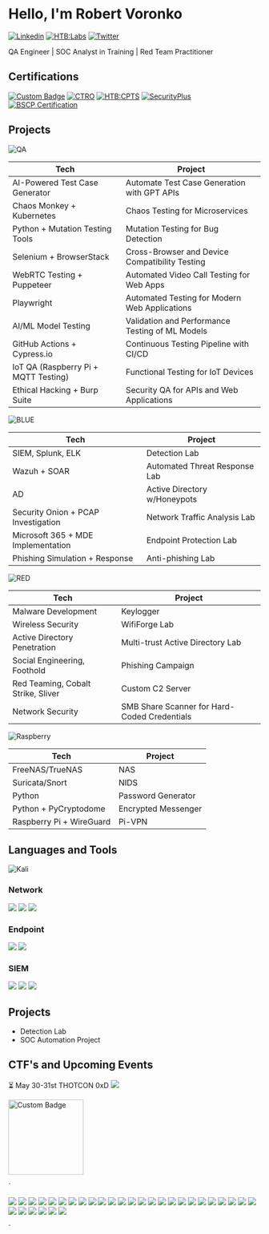 # Hello, I'm Robert Voronko
[![Linkedin](https://img.shields.io/badge/-LinkedIn-0072b1?&style=for-the-badge&logo=linkedin&logoColor=white)](https://www.linkedin.com/in/robertvoronko)
[![HTB:Labs](https://img.shields.io/badge/%20M0n0l1th6-green?style=for-the-badge&logo=hackthebox&logoColor=green&labelColor=black)](https://app.hackthebox.com/users/1744872)
[![Twitter](https://img.shields.io/badge/Twitter-M0n0l1th6-black?style=for-the-badge&labelColor=blue)](https://x.com/M0n0l1th6)
 

QA Engineer | SOC Analyst in Training | Red Team Practitioner


## Certifications
[![Custom Badge](https://cdn.prod.website-files.com/617158a4a2f9b7827f1ad102/65a8e4e14be2b6b1e170d354_beetroot.svg)](https://beetrootacademy.com/)
[![CTRO](https://img.shields.io/badge/CRTO-black?style=for-the-badge&logoColor=%23ff6633&labelColor=black)](https://training.zeropointsecurity.co.uk/courses/red-team-ops)
[![HTB:CPTS](https://img.shields.io/badge/%20CPTS-%23a149d2?style=for-the-badge&logo=hackthebox&logoColor=green&labelColor=black)](https://academy.hackthebox.com/preview/certifications/htb-certified-penetration-testing-specialist)
[![SecurityPlus](https://img.shields.io/badge/-Security%2B-FF0000?&style=for-the-badge&logo=CompTIA&logoColor=white)](https://www.comptia.org/faq/security/what-is-comptia-security-certification)
[![BSCP Certification](https://img.shields.io/badge/BSCP-%23ff6633?style=for-the-badge&logo=Burp%20Suite&logoColor=%23ff6633&labelColor=black)](https://portswigger.net/web-security/certification)


## Projects
![QA](https://img.shields.io/badge/Quality%20Assurance-green?style=for-the-badge&logo=qase&logoColor=white&labelColor=black)


| Tech                                 | Project                                         |
| ------------------------------------ | ----------------------------------------------- |
| AI-Powered Test Case Generator       | Automate Test Case Generation with GPT APIs     |
| Chaos Monkey + Kubernetes            | Chaos Testing for Microservices                 |
| Python + Mutation Testing Tools      | Mutation Testing for Bug Detection              |
| Selenium + BrowserStack              | Cross-Browser and Device Compatibility Testing  |
| WebRTC Testing + Puppeteer           | Automated Video Call Testing for Web Apps       |
| Playwright                           | Automated Testing for Modern Web Applications   |
| AI/ML Model Testing                  | Validation and Performance Testing of ML Models |
| GitHub Actions + Cypress.io          | Continuous Testing Pipeline with CI/CD          |
| IoT QA (Raspberry Pi + MQTT Testing) | Functional Testing for IoT Devices              |
| Ethical Hacking + Burp Suite         | Security QA for APIs and Web Applications       |

![BLUE](https://img.shields.io/badge/Defensive%20Security-blue?style=for-the-badge&logo=awssecretsmanager&logoColor=white&labelColor=black)

| Tech                                | Project                       |
| ----------------------------------- | ----------------------------- |
| SIEM, Splunk, ELK                   | Detection Lab                 |
| Wazuh + SOAR                        | Automated Threat Response Lab |
| AD                                  | Active Directory w/Honeypots  |
| Security Onion + PCAP Investigation | Network Traffic Analysis Lab  |
| Microsoft 365 + MDE Implementation  | Endpoint Protection Lab       |
| Phishing Simulation + Response      | Anti-phishing Lab             |

![RED](https://img.shields.io/badge/Offensive%20Security-red?style=for-the-badge&logo=kalilinux&logoColor=white&labelColor=black)

| **Tech**                           | **Project**                                  |
| ---------------------------------- | -------------------------------------------- |
| Malware Development                | Keylogger                                    |
| Wireless Security                  | WifiForge Lab                                |
| Active Directory Penetration       | Multi-trust Active Directory Lab             |
| Social Engineering, Foothold       | Phishing Campaign                            |
| Red Teaming, Cobalt Strike, Sliver | Custom C2 Server                             |
| Network Security                   | SMB Share Scanner for Hard-Coded Credentials |



![Raspberry](https://img.shields.io/badge/Raspberry%20Pi-%23A22846?style=for-the-badge&logo=raspberrypi&labelColor=black)

| **Tech**                 | **Project**         |
| ------------------------ | ------------------- |
| FreeNAS/TrueNAS          | NAS                 |
| Suricata/Snort           | NIDS                |
| Python                   | Password Generator  |
| Python + PyCryptodome    | Encrypted Messenger |
| Raspberry Pi + WireGuard | Pi-VPN              |

## Languages and Tools

![Kali](https://img.shields.io/badge/Kali-black?style=for-the-badge&logo=kalilinux&labelColor=white)


### Network
<div>
    <img src="https://img.shields.io/badge/-Wireshark-1679A7?&style=for-the-badge&logo=Wireshark&logoColor=white" />
    <img src="https://img.shields.io/badge/-Suricata-EF3B2D?&style=for-the-badge&logo=Suricata&logoColor=white" />
    <img src="https://img.shields.io/badge/-Zeek-777BB4?&style=for-the-badge&logo=Zeek&logoColor=white" />
</div>

### Endpoint
<div>
    <img src="https://img.shields.io/badge/-Microsoft_Defender_for_Endpoint-00A4EF?&style=for-the-badge&logo=Microsoft&logoColor=white" />
    <img src="https://img.shields.io/badge/-Velociraptor-4B275F?&style=for-the-badge&logo=Velociraptor&logoColor=white" />
</div>

### SIEM
<div>
    <img src="https://img.shields.io/badge/-Microsoft_Sentinel-0078D4?&style=for-the-badge&logo=Microsoft&logoColor=white" />
    <img src="https://img.shields.io/badge/-Splunk-000000?&style=for-the-badge&logo=Splunk&logoColor=white" />
    <img src="https://img.shields.io/badge/-Elastic-005571?&style=for-the-badge&logo=Elastic&logoColor=white" />
</div>


## Projects
- Detection Lab
- SOC Automation Project

## CTF's and Upcoming Events

⏳ May 30-31st THOTCON 0xD
[![](https://www.thotcon.org/)](https://sc-events.s3.amazonaws.com/d14a70ce-8701-454e-92b2-dec81091f61f_resize.png)

<a href="https://www.thotcon.org/">
  <img src="https://sc-events.s3.amazonaws.com/d14a70ce-8701-454e-92b2-dec81091f61f_resize.png" alt="Custom Badge" style="width: 150px; height: auto;">
</a>

`<div>
    <img src="https://img.shields.io/badge/-Automation-0088CC?&style=for-the-badge&logo=Automattic&logoColor=white" />
    <img src="https://img.shields.io/badge/-Manual_Testing-4CAF50?&style=for-the-badge&logo=TestCafe&logoColor=white" />
    <img src="https://img.shields.io/badge/-Performance_Testing-FF9800?&style=for-the-badge&logo=ApacheJMeter&logoColor=white" />
    <img src="https://img.shields.io/badge/-API_Testing-CC6699?&style=for-the-badge&logo=Postman&logoColor=white" />
    <img src="https://img.shields.io/badge/-Mobile_Testing-3DDC84?&style=for-the-badge&logo=Android&logoColor=white" />
    <img src="https://img.shields.io/badge/-CI%2FCD_Pipelines-0078D7?&style=for-the-badge&logo=AzurePipelines&logoColor=white" />
    <img src="https://img.shields.io/badge/-Security_Testing-E2231A?&style=for-the-badge&logo=OWASP&logoColor=white" />
    <img src="https://img.shields.io/badge/-Selenium-43B02A?&style=for-the-badge&logo=Selenium&logoColor=white" />
    <img src="https://img.shields.io/badge/-JMeter-D22128?&style=for-the-badge&logo=ApacheJMeter&logoColor=white" />
    <img src="https://img.shields.io/badge/-Cypress-17202C?&style=for-the-badge&logo=Cypress&logoColor=white" />
    <img src="https://img.shields.io/badge/-Postman-FF6C37?&style=for-the-badge&logo=Postman&logoColor=white" />
    <img src="https://img.shields.io/badge/-Appium-6DB33F?&style=for-the-badge&logo=Appium&logoColor=white" />
    <img src="https://img.shields.io/badge/-TestRail-0099FF?&style=for-the-badge&logo=TestRail&logoColor=white" />
    <img src="https://img.shields.io/badge/-GitHub_Actions-2088FF?&style=for-the-badge&logo=GitHubActions&logoColor=white" />
    <img src="https://img.shields.io/badge/-Docker-2496ED?&style=for-the-badge&logo=Docker&logoColor=white" />
    <img src="https://img.shields.io/badge/-Burp_Suite-FF6633?&style=for-the-badge&logo=BurpSuite&logoColor=white" />
    <img src="https://img.shields.io/badge/-Azure_DevOps-0078D7?&style=for-the-badge&logo=AzureDevOps&logoColor=white" />
    <img src="https://img.shields.io/badge/-Threat_Hunting-0078D4?&style=for-the-badge&logo=Microsoft&logoColor=white" />
    <img src="https://img.shields.io/badge/-Incident_Response-F24E1E?&style=for-the-badge&logo=Firebase&logoColor=white" />
    <img src="https://img.shields.io/badge/-Digital_Forensics-005571?&style=for-the-badge&logo=Autodesk&logoColor=white" />
    <img src="https://img.shields.io/badge/-SOC_Automation-0099CC?&style=for-the-badge&logo=Automattic&logoColor=white" />
    <img src="https://img.shields.io/badge/-SIEM_Analysis-FF6C37?&style=for-the-badge&logo=Splunk&logoColor=white" />
    <img src="https://img.shields.io/badge/-Network_Security-4CAF50?&style=for-the-badge&logo=Wireshark&logoColor=white" />
    <img src="https://img.shields.io/badge/-Log_Analysis-E2231A?&style=for-the-badge&logo=ElasticSearch&logoColor=white" />
    <img src="https://img.shields.io/badge/-Vulnerability_Assessment-FFC107?&style=for-the-badge&logo=Nessus&logoColor=white" />
    <img src="https://img.shields.io/badge/-Malware_Analysis-8B0000?&style=for-the-badge&logo=VirusTotal&logoColor=white" />
    <img src="https://img.shields.io/badge/-Phishing_Simulation-FF9800?&style=for-the-badge&logo=Gmail&logoColor=white" />
    <img src="https://img.shields.io/badge/-Endpoint_Detection_and_Response-0078D4?&style=for-the-badge&logo=Windows&logoColor=white" />
    <img src="https://img.shields.io/badge/-Penetration_Testing-800080?&style=for-the-badge&logo=Metasploit&logoColor=white" />
    <img src="https://img.shields.io/badge/-Privilege_Escalation-F44336?&style=for-the-badge&logo=Linux&logoColor=white" />
    <img src="https://img.shields.io/badge/-Post_Exploitation-000000?&style=for-the-badge&logo=Terminal&logoColor=white" />
</div>`